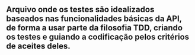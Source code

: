 ## Arquivo onde os testes são idealizados baseados nas funcionalidades básicas da API, de forma a usar parte da filosofia TDD, criando os testes e guiando a codificação pelos critérios de aceites deles.